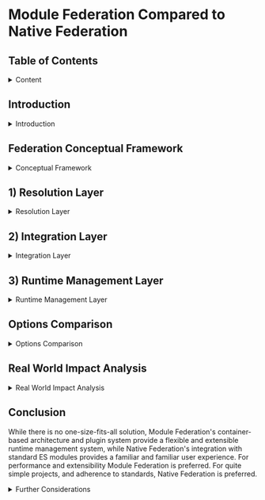 # Module Federation Compared to Native Federation

## Table of Contents

<details>

<summary>Content</summary>

1. [Introduction](#introduction)
2. [Federation Conceptual Framework](#federation-conceptual-framework)
3. [Resolution Layer](#1-resolution-layer)
    1. [Runtime Initialization Step](#1a-runtime-initialization-step)
        - Configurability
        - Independence
    2. [Code Resolution Step](#1b-code-resolution-step)
        - Initial Load Performance
    3. [Resolution Layer Real World Impact](#resolution-layer-real-world-impact)
4. [Integration Layer](#2-integration-layer)
    1. [Dependency Resolution Step](#2a-dependency-resolution-step)
        - Version Management
        - Sharing Strategy
    2. [Module Integration Step](#2b-module-integration-step)
        - Initialization Control
        - Scope Isolation
        - Error Handling
    3. [Integration Layer Real World Impact](#integration-layer-real-world-impact)
5. [Runtime Management Layer](#3-runtime-management-layer)
    1. [Runtime Control Step](#3a-runtime-control-step)
        - Module Loading
        - Lifecycle Management
        - Module Graph Management
    2. [Runtime Extension Step](#3b-runtime-extension-step)
        - Plugin Support
        - Error Handling
        - Real World Impact
        - Monitoring Capabilities
    3. [Runtime Management Layer Real World Impact](#runtime-management-layer-real-world-impact)
6. [Options Comparison](#options-comparison)
7. [Conclusion](#conclusion)

</details>

## Introduction

<details>

<summary>Introduction</summary>

Module Federation (MF) and Native Federation (NF) represent two distinct approaches to implementing the same concept of code federation. Each approach comes with its own strengths and weaknesses, making the choice between them highly dependent on the specific needs and requirements of the application.

To provide a structured comparison, we will analyze both approaches using the Federation Conceptual Framework, evaluating their strengths and weaknesses within a standardized model.

The ultimate goal is to determine the "Real World" impacts of choosing between MF and NF. As such, the Real World impact will be discussed in each layer, with a high-level summary in the Conclusion section.

</details>

## Federation Conceptual Framework

<details>

<summary>Conceptual Framework</summary>

Federation consists of three layers: Resolution, Integration, and Management.

- **Layers** represent the logically distinct phases of the concept of Federation. Each layer contains steps defining key processes within the layer.
- **Steps** describe the granular happenings within each layer. Steps are measured by properties that provide meaningful comparisons between implementations.
- **Properties** define key characteristics of each step and provide objective comparison criteria.

The following sections analyze each layer, breaking down steps and properties to compare Module Federation and Native Federation.

</details>

## 1) Resolution Layer

<details>

<summary>Resolution Layer</summary>

The Resolution Layer is the first step in federation, where code is resolved and loaded into the consumer's runtime. It consists of:

- 1.a) Runtime initialization: Configuring the runtime environment
- 1.b) Code Resolution: Loading remote modules into the consumer runtime

### 1.a) Runtime Initialization Step

Measured by:

- Configurability: The options for configuring the runtime
- Independence: Independent runtime support

| Property               | Native Federation     | Module Federation |
| --------------------- | --------------------- | ----------------- |
| Configurability | No support for share scope configuration. Smaller API. | Can configure shared deps at runtime. Broader API. |
| Independence | No default support for independent runtimes or nested remotes. | Supports independent runtimes and nested remotes. |

#### Configurability

Module Federation [init](https://module-federation.io/guide/basic/runtime.html#init) allows runtime share scope configuration in addition to remotes.

#### Independence

Native Federation relies on import maps, requiring all remotes to be defined in the host, introducing tight coupling. Module Federation supports independent runtimes, allowing services to load dynamically without host coordination.

**Example:** With Module Federation, products like Thread can manage service dependencies independently, such as Content Viewer, without host involvement.

### 1.b) Code Resolution Step

Native Federation uses browser-native Import Maps, while Module Federation employs a Container API that loads modules via a JSON manifest and Webpack's container runtime.

Measured by:

- **Initial Load Performance**: Network calls, render-blocking resources, LCP, CPU throttle

| Property               | Native Federation     | Module Federation |
| --------------------- | --------------------- | ----------------- |
| Initial load Performance | Less performant | More performant |
| # Network calls | 19 | 11 |
| # Render blocking resource | 1 | 0 |
| LCP normal connection | 110ms | 50ms |
| LCP Fast 4G | 1.48s | 0.62s |
| LCP Slow 4G | 5.03s | 2.14s |
| LCP 3G | 17.70s | 6.14s |
| LCP CPU throttle 20x | 0.89s | 0.49s |
| Runtime init | 24.86 ms | 18.73 ms |

> Note: These lab metrics were conducted on a Apple M3 Max chip with 36 GB and 5G internet connection.
> The methodology involved using Chrome Developer tools to throttle the CPU and Network.
> The data was gathered using Chrome Developer tools performance panel, custom performance timings, and lighthouse.
> Network cache was disabled to ensure initial load conditions were not cached. For more please see [measurements](./performance-measurements/)

#### Initial Load Performance

Native Federation requires more network requests, impacting performance on poor connections. A render-blocking resource (`es-module-shims.js`) further slows app loading if bottle-necked.

### Resolution Layer Real-World Impact

The technical differences in the Resolution Layer translate into business impacts including:

- **Module Federation**: Lower bounce rates, better conversion, improved performance on low-end devices.
- **Native Federation**: Higher bounce rates, limited reach in emerging markets, best suited for robust infrastructure.

</details>

## 2) Integration Layer

<details>

<summary>Integration Layer</summary>

Handles how federated remotes integrate into the consumer runtime.

It consists of the following steps:

- 2.a) Dependency Resolution: Managing dependencies and their versions
- 2.b) Module Integration: Loading and initializing federated modules

### 2.a) Dependency Resolution Step

Dependency Resolution step is measured by the following Properties:

- **Version Management**: How each federation approach resolves and manages dependency versions:
  - Native Federation uses Import Maps for exact version matching (e.g., "react": "18.2.0")
  - Module Federation supports flexible semver ranges (e.g., "react": "^18.2.0")

- **Sharing Strategy**: How shared dependencies are managed at runtime:
  - Native Federation configures sharing at build time through Import Maps with limited runtime flexibility
  - Module Federation offers runtime share scope configuration with dynamic dependency registration

| Property | Native Federation | Module Federation |
|----------|------------------|-------------------|
| Version Management | Import Maps with exact version matching | Container-based with semver range support |
| Sharing Strategy | Static Import Maps configuration at build time | Dynamic share scope with runtime configuration |

#### Version Management

Native Federation uses Import Maps and EcmaScript modules to manage shared dependencies. It provides the `shareAll` helper that can share all dependencies found in package.json, with options for singleton management and version control. While it requires more precise version matching, it embraces emerging browser standards for module resolution.

Module Federation uses a container-based architecture that enables flexible version resolution through semver ranges, providing more flexibility in version management.

#### Sharing Strategy

Native Federation provides a straightforward sharing strategy through the `shareAll` helper with configurable options: `singleton`, `strictVersion`, `requiredVersion`, `includeSecondaries`, and `skip`. It uses a single global scope through the browser's module system, with share scope configuration determined at build time.

Module Federation offers multiple share scopes with granular control over dependency visibility through its container-based architecture. Share scopes in Module Federation are a powerful concept that provides:

1. **Runtime Configuration**
   - Dynamic registration of shared dependencies
   - Ability to modify share scope configuration after initialization
   - Support for multiple independent share scopes

2. **Dependency Isolation**
   - Separate share scopes for different parts of the application
   - Version conflict resolution within each scope
   - Independent upgrade paths for shared dependencies
   - Singleton management across micro-frontends

Native Federation, in contrast, relies on the browser's global module system, which means:

1. **Single Global Scope**
   - All shared dependencies exist in one global namespace
   - No built-in support for multiple share scopes
   - Share scope configuration is determined at build time

### 2.b) Module Integration Step

Module Integration step is measured by the following properties:

- **Initialization Control**: Control over module initialization
- **Scope Isolation**: Module boundary management

| Property               | Native Federation     | Module Federation |
| --------------------- | --------------------- | ----------------- |
| Initialization Control | Standard ESM initialization | Container initialization API |
| Scope Isolation | Basic ES Module scoping | Enhanced container isolation |

#### Initialization Control

Module Federation's container initialization API offers fine-grained control over module loading and initialization, while Native Federation uses standard ESM initialization.

#### Scope Isolation

Module Federation provides enhanced container isolation through its container-based architecture, while Native Federation relies on basic ES Module scoping.

### Integration Layer Real World Impact

The Integration Layer capabilities translate into significant implications for development teams and business outcomes:

1. **Authentication and Session Management**
   - Module Federation enables immediate user session validation with built-in singleton management, preventing unauthorized access and reducing authentication-related UI flickers
   - Native Federation requires manual implementation of authentication singletons, leading to more complex session management and potential inconsistencies across micro-frontends

2. **Feature Flag Systems**
   - Module Federation's eager loading capability ensures feature flags are loaded and evaluated during bootstrap, preventing UI flickering and enabling immediate feature decisions
   - Share scope system enables consistent feature flag state across all micro-frontends
   - Native Federation's ESM-based loading requires additional coordination of feature flag systems, potentially causing inconsistent feature rendering and increased development overhead

3. **Global State Management**
   - Module Federation's eager shared dependencies and container initialization ensure state is available immediately, reducing state synchronization issues

4. **Isolation**
    - Module Federation enables independent micro-frontends with isolated dependencies, A/B testing different versions of shared libraries, and gradual migration strategies
    - Native Federation's global scope provides simpler setup but requires careful coordination between teams and has limited options for dependency isolation

</details>

## 3) Runtime Management Layer

<details>

<summary>Runtime Management Layer</summary>

Handles runtime execution management.

Consists of the following steps:

- 3.a) Runtime Control: Managing and controlling the loading, access, and execution of federated dependencies
- 3.b) Runtime Extension: Extending the runtime with plugins and custom behaviors

### 3.a) Runtime Control Step

Runtime Control step is measured by the following Properties:

- Module Loading: How modules are loaded and initialized
- Lifecycle Management: How module lifecycles are managed
- Module Graph Management: How the module graph is updated during runtime

| Property               | Native Federation     | Module Federation |
| --------------------- | --------------------- | ----------------- |
| Module Loading | Limited control | Programmatic control |
| Lifecycle Management | Native ESM lifecycle | Full lifecycle control |
| Module Graph Management | Limited support | Advanced control |

#### Module Loading

Module Federation provides programmatic control over module loading through its container API with support for [preloading](https://module-federation.io/guide/basic/runtime.html#preloadremote), allowing fine-grained control over how and when modules are loaded. Native Federation relies on the browser's built-in module loading system, offering less control.

#### Lifecycle Management

Module Federation enables full control over module initialization and cleanup through its plugin-based runtime architecture. Native Federation uses standard ESM lifecycle management with limited control options. There is no standard lifecycle management in Native Federation.

#### Module Graph Management

Native federation cannot update the import map, rather it must create a new one. Module federation has sophisticated methods for [registering](through its container architecture) new remotes, as well as registering new [shared](https://module-federation.io/guide/basic/runtime.html#loadshare) dependencies.

### 3.b) Runtime Extension Step

Runtime Extension step is measured by the following Properties:

- Plugin Support: Ability to extend runtime behavior through plugins
- Error Handling: Customization of error recovery and handling
- Monitoring Capabilities: Support for logging and performance tracking
- Security Controls: Implementation of access control and license enforcement

| Property | Native Federation | Module Federation |
|--|--|--|
| Plugin Support | No plugin system | Extensible [plugin](https://module-federation.io/plugin/dev/index.html) system |
| Security Controls | Manual implementation required | Plugin-based security framework |
| Error Handling | Manual error handling | Built-in recovery mechanisms |
| Monitoring Capabilities | Limited monitoring | Comprehensive monitoring |

#### Plugin Support

Module Federation's runtime is extensible through a [plugin](https://module-federation.io/guide/basic/runtime.html#registerplugins) system that enables a wide-variety of use cases. Native Federation's integration with standard ES modules means error handling must be managed manually, putting the developer in charge of supporting runtime use cases.

#### Security Controls

Module Federation's plugin architecture significantly reduces the effort required to implement:

- **License Enforcement**: Built-in capabilities to restrict module access based on license status
- **Role-Based Access**: Granular control over which teams or services can access specific modules
- **Usage Tracking**: Automated monitoring of module consumption for license compliance
- **Security Policies**: Centralized implementation of security rules across all federated modules

#### Error Handling

Module Federation's runtime provides built-in error recovery mechanisms for:

- **Module Loading**: Graceful error handling for failed module loading
- **Module Initialization**: Graceful error handling for failed module initialization

Native Federation's integration with standard ES modules means error handling must be managed manually.

#### Monitoring Capabilities

Module Federation provides comprehensive logging and monitoring hooks for tracking module usage patterns, dependency composition, and performance metrics. Native Federation's integration with standard ES modules means instrumentation must be managed manually.

### Runtime Management Layer Real World Impact

The technical capabilities of the Runtime Management Layer translate into significant business and operational impacts:

1. **Access Control and Security**
   - Lower development costs for implementing security controls
   - Higher likelihood of license compliance through automated enforcement
   - Reduced risk of unauthorized module access
   - Simplified audit trails for security compliance

2. **Error Handling**
   - Lower development costs for implementing error recovery mechanisms
   - Higher likelihood of graceful error handling
   - Reduced risk of system downtime due to errors
   - Simplified error recovery mechanisms

3. **Monitoring Capabilities**
   - Increased visibility for module usage patterns, leading to more insights on composition patterns
   - Lower effort to debug and troubleshoot issues

</details>

## Options Comparison

<details>

<summary>Options Comparison</summary>

### High-Level Summary on Differences

Module Federation and Native Federation represent quite similar mental models, but they are fundamentally different implementation to code federation:

- **Architecture**: Module Federation uses a container-based architecture with a virtual module system, while Native Federation leverages browser-native ES Modules and Import Maps.

- **Performance**: Module Federation demonstrates better initial load performance with fewer network requests and no render-blocking resources, resulting in faster LCP across various network conditions.

- **Runtime Control**: Module Federation provides extensive runtime control through its container API, while Native Federation offers basic ESM-based control.

- **Dependency Management**: Module Federation supports flexible version management with semver ranges, while Native Federation requires exact version matches.

### Detailed Technical Comparison

| Technical Layer | Native Federation | Module Federation |
|--|--|--|
| Module System | Browser-native ES Modules<br> - Import Maps for module resolution<br> - Static module graph at build time<br> - Browser cache for module storage | Virtual container-based system<br> - Runtime module resolution<br> - Dynamic module graph<br> - Async chunk loading support<br> - Custom module storage and caching |
| Dependency Resolution | Static Import Maps configuration<br> - URL-based module resolution<br> - Direct browser module loading<br> - Single global module scope<br> - Build-time version locking | Dynamic share scope system<br> - Container-based resolution<br> - Federated chunk loading<br> - Multiple isolated scopes<br> - Runtime version resolution |
| Runtime Architecture | Native ESM initialization<br> - Browser module cache<br> - Standard module lifecycle | Container initialization API<br> - Virtual module registry<br> - Custom module lifecycle hooks<br> |

</details> 

## Real World Impact Analysis

<details>

<summary>Real World Impact Analysis</summary>

Based on our analysis across the three layers of federation, here are the real-world implications of choosing each approach:

| Layer | Module Federation | Native Federation |
| ----- | ---------------- | ----------------- |
| Resolution | - Reduced bounce rates and higher conversion rates due to faster initial page loads<br>- Larger market support for markets with slower networks and devices<br> - Overall faster LCP<br> - Independent runtime support allows organizations to scale | - Higher bounce rates and lower conversion rates due to faster initial page loads<br> - Potential performance bottlenecks in high-latency scenarios. Less market support.<br> - Overall slower LCP <br> - Additional coordination overhead as system grows due to no nested runtime support |
| Integration | - Immediate user session validation and feature flag evaluation prevents UI flickering<br>- Smart dependency sharing reduces bundle sizes, improving load times in low-bandwidth markets<br>- Built-in error handling and recovery mechanisms reduce service disruptions | - Standard ES modules provide familiar user experience<br>- Bundle duplication and strict version requirements impact performance in low-bandwidth scenarios<br>- Manual error handling increases risk of service disruptions<br>- Basic ES Module scoping requires additional effort for consistent feature management |
| Management | - Plugin abstractions exist for license enforcement and access controls reduce security incidents<br>- Built-in abstractions for monitoring provides faster issue detection and resolution<br>- Plugin system enables rapid feature deployment and customization<br>- Comprehensive error recovery reduces service downtime | - Manual security implementation increases vulnerability risks<br>- Limited monitoring capabilities extend time to detect and resolve issues<br>- Basic runtime controls restrict feature deployment flexibility<br>- Manual error handling leads to longer service recovery times |

### Analysis Remarks

Both Module Federation and Native Federation implementations continue to evolve, with each approach developing features to address emerging use cases in the federation space. While Module Federation provides extensive runtime management capabilities through its container API and plugin system, Native Federation leverages browser-native ES Modules to implement federation features. The two approaches represent different architectural choices in implementing federation concepts, each with their own trade-offs in terms of flexibility, complexity, and browser compatibility.

</details>

## Conclusion

While there is no one-size-fits-all solution, Module Federation's container-based architecture and plugin system provide a flexible and extensible runtime management system, while Native Federation's integration with standard ES modules provides a familiar and familiar user experience. For performance and extensibility Module Federation is preferred. For quite simple projects, and adherence to standards, Native Federation is preferred.

<details>

<summary>Further Considerations</summary>

## Further Considerations

In addition to the technical aspects above, there are some other important things to consider when choosing these technologies. First, Module Federation is the clear thought leader in the space. Second, Module Federation comes with greater support for developer productivity in the form of: documentation, tooling, and large community.

### Module Federation as the intellectual Drivers of the Federation Concept

Additionally, it is worth nothing that the Module Federation team is the intellectual pioneers of runtime federation concepts in the JavaScript ecosystem, establishing many of the foundational patterns and approaches that have influenced subsequent federation implementations:

1. **First Runtime Federation System**
   - Established core patterns for dynamic remote loading and version reconciliation
   - Defined the container-based architecture now common in federation systems

2. **Technical Innovation Leadership**
   - Introduced the share scope concept for runtime dependency management
   - Invented bidirectional host-remote architecture
   - Developed the first implementation of runtime version resolution for federated modules

3. **Architectural Influence**
   - Module Federation's container architecture has become the reference implementation for federation systems
   - Its version resolution strategies have been adopted across the ecosystem
   - The plugin system architecture has set standards for extensible federation

4. **Industry Impact**
   - Drove adoption of micro-frontend architecture in enterprise applications
   - Established patterns for scaling distributed frontend development
   - Influenced browser vendors' approach to native module loading capabilities

### Module Federation as Developer Productivity Enablers

### Productivity

| Feature | Native Federation | Module Federation |
|---------|------------------|-------------------|
| 1) Documentation | Limited | Comprehensive |
| 2) Development Tooling | Basic | Comprehensive |
| 3) Community Support | Limited | Extensive |
| 4) Framework Adapters | Angular | React, Vue |
| 5) Remote TypeScript Integration | No | Yes |

1) Module Federation provides comprehensive documentation including multiple dedicated websites, books, hundreds of examples, and extensive community-contributed guides. Native Federation offers limited documentation with no dedicated documentation site and fewer examples.

2) Module Federation features a rich tooling ecosystem including Chrome Developer Tools extensions, framework-specific adapters, and debugging utilities that significantly enhance development efficiency. Native Federation offers minimal tooling.

3) Module Federation has an active community with regular updates, bug fixes, and a robust support network for developers encountering issues. Native Federation has a smaller community primarily focused on Angular integration. Additionally, Module Federation has 98% of the market share in the module federation space based on NPM downloads.

4) Module Federation has more framework adapters, supporting React and Vue while Native Federation is primarily focused on Angular.

5) Module Federation provides automatic TypeScript remote types, enabling fully typed development experiences across federated boundaries, allowing engineers to have a fully typed integration experience. Native Federation lacks robust type support across module boundaries, resulting in diminished IDE assistance and type safety.

</details>